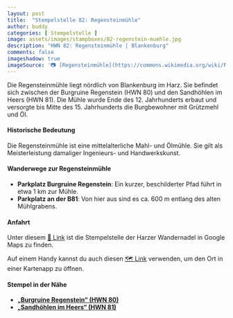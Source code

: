 ```yaml
---
layout: post
title:  "Stempelstelle 82: Regensteinmühle"
author: buddy
categories: [ Stempelstelle ]
image: assets/images/stampboxes/82-regenstein-muehle.jpg
description: "HWN 82: Regensteinmühle | Blankenburg"
comments: false
imageshadow: true
imageSource: '📷 [Regensteinmühle](https://commons.wikimedia.org/wiki/File:Regensteinm%C3%BChle.jpg) von <a href="https://de.wikipedia.org/wiki/Benutzer:Hejkal" class="extiw" title="de:Benutzer:Hejkal">Benutzer:Hejkal</a> / <a href="https://en.wikipedia.org/wiki/de:User:Hejkal" class="extiw" title="w:de:User:Hejkal">Hejkal</a> in der <a href="https://en.wikipedia.org/wiki/de:" class="extiw" title="w:de:">Wikipedia auf Deutsch</a> unter Lizenz [CC BY-SA 3.0 de](https://creativecommons.org/licenses/by-sa/3.0/de/deed.en)'
---
```


Die Regensteinmühle liegt nördlich von Blankenburg im Harz. Sie befindet sich zwischen der Burgruine Regenstein (HWN 80) und den Sandhöhlen im Heers (HWN 81). Die Mühle wurde Ende des 12. Jahrhunderts erbaut und versorgte bis Mitte des 15. Jahrhunderts die Burgbewohner mit Grützmehl und Öl.

#### Historische Bedeutung

Die Regensteinmühle ist eine mittelalterliche Mahl- und Ölmühle. Sie gilt als Meisterleistung damaliger Ingenieurs- und Handwerkskunst.

#### Wanderwege zur Regensteinmühle

- **Parkplatz Burgruine Regenstein**: Ein kurzer, beschilderter Pfad führt in etwa 1 km zur Mühle.
- **Parkplatz an der B81**: Von hier aus sind es ca. 600 m entlang des alten Mühlgrabens.

#### Anfahrt

Unter diesem [📍 Link](https://www.google.com/maps/dir/?api=1&origin=&destination=51.81653%2C%2010.94883) ist die Stempelstelle der Harzer Wandernadel in Google Maps zu finden.

<div class="android-only">
  Auf einem Handy kannst du auch diesen 
  <a href="geo:51.81653,10.94883">🗺️ Link</a> 
  verwenden, um den Ort in einer Kartenapp zu öffnen.
  <p></p>
</div>

#### Stempel in der Nähe

- [**„Burgruine Regenstein“ (HWN 80)**](/stempelstelle-80-burgruine-regenstein)
- [**„Sandhöhlen im Heers“ (HWN 81)**](/stempelstelle-81-sandhoehlen-im-heers)
